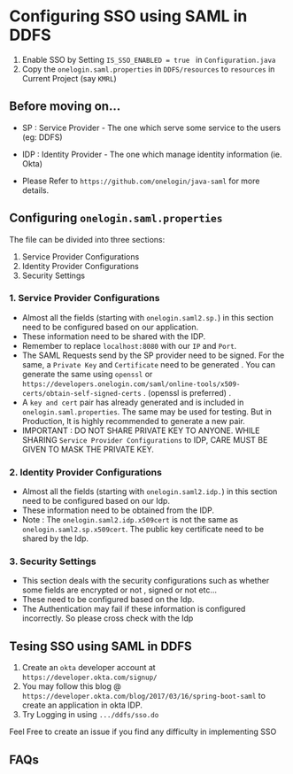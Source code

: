 # Configuring SSO using SAML in DDFS

1. Enable SSO by Setting `IS_SSO_ENABLED = true ` in `Configuration.java`
2. Copy the `onelogin.saml.properties` in `DDFS/resources` to `resources` in Current Project (say `KMRL`)

## Before moving on...

* SP	: Service Provider 	-	The one which serve some service to the users	(eg: DDFS)
* IDP	: Identity Provider 	-	The one which manage identity information	(ie. Okta)

* Please Refer to `https://github.com/onelogin/java-saml` for more details.

## Configuring `onelogin.saml.properties`

The file can be divided into three sections:
1. Service Provider Configurations
2. Identity Provider Configurations
3. Security Settings

### 1. Service Provider Configurations

* Almost all the fields (starting with `onelogin.saml2.sp.`) in this section need to be configured based on our application.
* These information need to be shared with the IDP.
* Remember to replace `localhost:8080` with our `IP` and `Port`.
* The SAML Requests send by the SP provider need to be signed. For the same, a `Private Key` and `Certificate` need to be generated . You can generate the same using `openssl` or `https://developers.onelogin.com/saml/online-tools/x509-certs/obtain-self-signed-certs` . (openssl is preferred) .
* A `key and cert` pair has already generated and is included in `onelogin.saml.properties`. The same may be used for testing. But in Production, It is highly recommended to generate a new pair.
* IMPORTANT : DO NOT SHARE PRIVATE KEY TO ANYONE. WHILE SHARING `Service Provider Configurations` to IDP, CARE MUST BE GIVEN TO MASK THE PRIVATE KEY.

### 2. Identity Provider Configurations

* Almost all the fields (starting with `onelogin.saml2.idp.`) in this section need to be configured based on our Idp.
* These information need to be obtained from the IDP.
* Note : The `onelogin.saml2.idp.x509cert` is not the same as `onelogin.saml2.sp.x509cert`. The public key certificate need to be shared by the Idp.

### 3. Security Settings

* This section deals with the security configurations such as whether some fields are encrypted or not , signed or not etc...
* These need to be configured based on the Idp. 
* The Authentication may fail if these information is configured incorrectly. So please cross check with the Idp


## Tesing SSO using SAML in DDFS

1. Create an `okta` developer account at `https://developer.okta.com/signup/`
2. You may follow this blog @ `https://developer.okta.com/blog/2017/03/16/spring-boot-saml` to create an application in okta IDP.
3. Try Logging in using `.../ddfs/sso.do`

Feel Free to create an issue if you find any difficulty in implementing SSO

## FAQs
